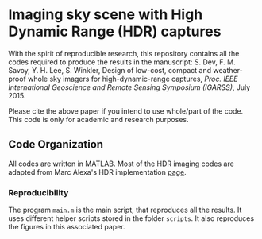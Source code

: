 # Imaging sky scene with High Dynamic Range (HDR) captures

With the spirit of reproducible research, this repository contains all the codes required to produce the results in the manuscript: S. Dev, F. M. Savoy, Y. H. Lee, S. Winkler, Design of low-cost, compact and weather-proof whole sky imagers for high-dynamic-range captures, *Proc. IEEE International Geoscience and Remote Sensing Symposium (IGARSS)*, July 2015. 

Please cite the above paper if you intend to use whole/part of the code. This code is only for academic and research purposes.

## Code Organization
All codes are written in MATLAB. Most of the HDR imaging codes are adapted from Marc Alexa's HDR implementation [page](http://cybertron.cg.tu-berlin.de/eitz/hdr/).

### Reproducibility 
The program `main.m` is the main script, that reproduces all the results. It uses different helper scripts stored in the folder `scripts`. It also reproduces the figures in this associated paper.

